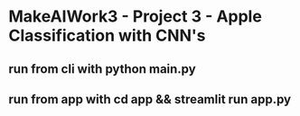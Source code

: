 # MakeAIWork3 - Project 3 - Apple Classification with CNN's

## run from cli with python main.py

## run from app with cd app && streamlit run app.py
